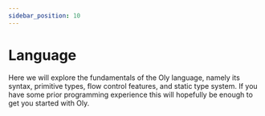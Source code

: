 ```yaml
---
sidebar_position: 10
---
```


# Language

Here we will explore the fundamentals of the Oly language, namely its syntax, primitive types, flow control features, and static type system. If you have some prior programming experience this will hopefully be enough to get you started with Oly.